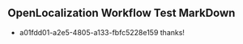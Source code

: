 ## OpenLocalization Workflow Test MarkDown
* a01fdd01-a2e5-4805-a133-fbfc5228e159 thanks!

<!--HONumber=Jul16_HO4-->


